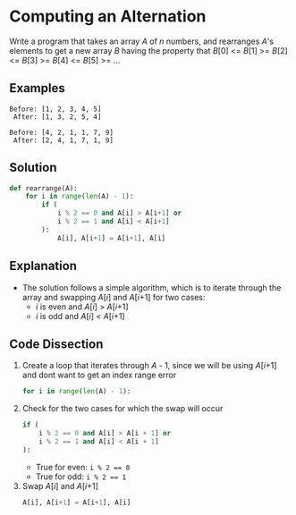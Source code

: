 # Computing an Alternation
Write a program that takes an array _A_ of _n_ numbers, and rearranges _A_'s elements to get a new array _B_ having the property that
_B_[0] <= _B_[1] >= _B_[2] <= _B_[3] >= _B_[4] <= _B_[5] >= ...

## Examples
```
Before: [1, 2, 3, 4, 5]
 After: [1, 3, 2, 5, 4]

Before: [4, 2, 1, 1, 7, 9]
 After: [2, 4, 1, 7, 1, 9]
```

## Solution
```python
def rearrange(A):
    for i in range(len(A) - 1):
        if (
            i % 2 == 0 and A[i] > A[i+1] or
            i % 2 == 1 and A[i] < A[i+1]
        ):
            A[i], A[i+1] = A[i+1], A[i]
```

## Explanation
* The solution follows a simple algorithm, which is to iterate through the array and swapping _A_[_i_] and _A_[_i_+1]
for two cases:
    * _i_ is even and _A_[_i_] > _A_[_i_+1]
    * _i_ is odd and _A_[_i_] < _A_[_i_+1]

## Code Dissection
1. Create a loop that iterates through _A_ - 1, since we will be using _A_[_i_+1] and dont want to get an index range error
    ```python
    for i in range(len(A) - 1):
    ```
2. Check for the two cases for which the swap will occur
    ```python
    if (
        i % 2 == 0 and A[i] > A[i + 1] or
        i % 2 == 1 and A[i] < A[i + 1]
    ):
    ```
    * True for even: `i % 2 == 0`
    * True for odd: `i % 2 == 1`
3. Swap _A_[_i_] and _A_[_i_+1]
    ```python
    A[i], A[i+1] = A[i+1], A[i]
    ```